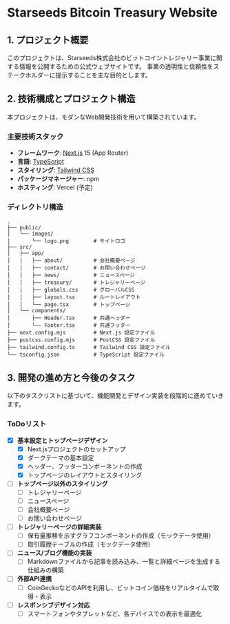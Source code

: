 # Starseeds Bitcoin Treasury Website

## 1. プロジェクト概要

このプロジェクトは、Starseeds株式会社のビットコイントレジャリー事業に関する情報を公開するための公式ウェブサイトです。
事業の透明性と信頼性をステークホルダーに提示することを主な目的とします。

## 2. 技術構成とプロジェクト構造

本プロジェクトは、モダンなWeb開発技術を用いて構築されています。

### 主要技術スタック

- **フレームワーク**: [Next.js](https://nextjs.org/) 15 (App Router)
- **言語**: [TypeScript](https://www.typescriptlang.org/)
- **スタイリング**: [Tailwind CSS](https://tailwindcss.com/)
- **パッケージマネージャー**: npm
- **ホスティング**: Vercel (予定)

### ディレクトリ構造

```
.
├── public/
│   └── images/
│       └── logo.png        # サイトロゴ
├── src/
│   ├── app/
│   │   ├── about/          # 会社概要ページ
│   │   ├── contact/        # お問い合わせページ
│   │   ├── news/           # ニュースページ
│   │   ├── treasury/       # トレジャリーページ
│   │   ├── globals.css     # グローバルCSS
│   │   ├── layout.tsx      # ルートレイアウト
│   │   └── page.tsx        # トップページ
│   └── components/
│       ├── Header.tsx      # 共通ヘッダー
│       └── Footer.tsx      # 共通フッター
├── next.config.mjs         # Next.js 設定ファイル
├── postcss.config.mjs      # PostCSS 設定ファイル
├── tailwind.config.ts      # Tailwind CSS 設定ファイル
└── tsconfig.json           # TypeScript 設定ファイル
```

## 3. 開発の進め方と今後のタスク

以下のタスクリストに基づいて、機能開発とデザイン実装を段階的に進めていきます。

### ToDoリスト

- [x] **基本設定とトップページデザイン**
  - [x] Next.jsプロジェクトのセットアップ
  - [x] ダークテーマの基本設定
  - [x] ヘッダー、フッターコンポーネントの作成
  - [x] トップページのレイアウトとスタイリング
- [ ] **トップページ以外のスタイリング**
  - [ ] トレジャリーページ
  - [ ] ニュースページ
  - [ ] 会社概要ページ
  - [ ] お問い合わせページ
- [ ] **トレジャリーページの詳細実装**
  - [ ] 保有量推移を示すグラフコンポーネントの作成（モックデータ使用）
  - [ ] 取引履歴テーブルの作成（モックデータ使用）
- [ ] **ニュース/ブログ機能の実装**
  - [ ] Markdownファイルから記事を読み込み、一覧と詳細ページを生成する仕組みの構築
- [ ] **外部API連携**
  - [ ] CoinGeckoなどのAPIを利用し、ビットコイン価格をリアルタイムで取得・表示
- [ ] **レスポンシブデザイン対応**
  - [ ] スマートフォンやタブレットなど、各デバイスでの表示を最適化

